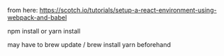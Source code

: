 
from here: https://scotch.io/tutorials/setup-a-react-environment-using-webpack-and-babel

npm install or yarn install

may have to brew update / brew install yarn beforehand